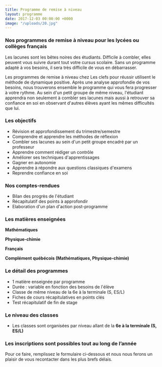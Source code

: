 ```yaml
---
title: Programme de remise à niveau
layout: programme
date: 2017-12-03 00:00:00 +0000
image: "/uploads/20.jpg"
---
```

### Nos programmes de remise à niveau pour les lycées ou collèges français

Les lacunes sont les bêtes noires des étudiants. Difficile à combler, elles peuvent vous suivre durant tout votre cursus scolaire. Sans un programme adapté à vos besoins, il sera très difficile de vous en débarrasser.

Les programmes de remise à niveau chez Les clefs pour réussir utilisent le méthode de dynamique positive. Après une analyse approfondie de vos besoins, nous trouverons ensemble le programme qui vous fera progresser à votre rythme. Au sein d'un petit groupe de même niveau, l'étudiant apprendra non seulement à combler ses lacunes mais aussi à retrouver sa confiance en soi en observant d'autres élèves ayant les mêmes difficultés que lui.

### Les objectifs

* Révision et approfondissement du trimestre/semestre
* Comprendre et apprendre les méthodes de réflexion
* Combler ses lacunes au sein d'un petit groupe encadré par un professeur
* Apprendre comment rédiger un contrôle
* Améliorer ses techniques d'apprentissages
* Gagner en autonomie
* Apprendre à répondre aux questions classiques d'examens
* Reprendre  confiance en soi

### Nos comptes-rendues

* Bilan des progrès de l'étudiant
* Récapitulatif des points à approfondir
* Elaboration d'un plan d'action post-programme

### Les matières enseignées

**Mathématiques**

**Physique-chimie**

**Français**

**Complément québécois (Mathématiques, Physique-chimie)**

### Le détail des programmes

* 1 matière enseignée par programme
* Durée : variable en fonction des besoins de l'élève
* Classe de même niveau de la 6e à la terminale (S, ES/L)
* Fiches de cours récapitulatives en points clés
* Test récapitulatif de fin de stage

### Le niveau des classes

* Les classes sont organisées par niveau allant de la **6e à la terminale (S, ES/L)**

### **Les inscriptions sont possibles tout au long de l’année**

Pour ce faire, remplissez le formulaire ci-dessous et nous nous ferons un plaisir de vous recontacter dans les plus brefs délais.
